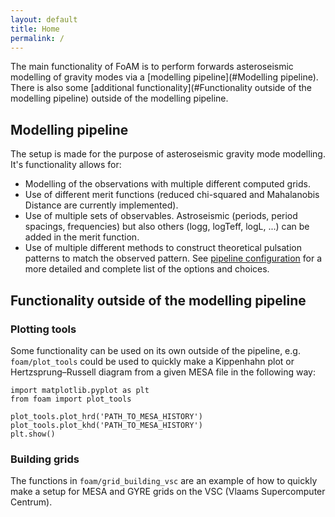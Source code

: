 ```yaml
---
layout: default
title: Home
permalink: /
---
```


The main functionality of FoAM is to perform forwards asteroseismic modelling of gravity modes via a [modelling pipeline](#Modelling pipeline).
There is also some [additional functionality](#Functionality outside of the modelling pipeline) outside of the modelling pipeline.


## Modelling pipeline
The setup is made for the purpose of asteroseismic gravity mode modelling. It's functionality allows for:
- Modelling of the observations with multiple different computed grids.
- Use of different merit functions (reduced chi-squared and Mahalanobis Distance are currently implemented).
- Use of multiple sets of observables. Astroseismic (periods, period spacings, frequencies) but also others (logg, logTeff, logL, ...) can be added in the merit function.
- Use of multiple different methods to construct theoretical pulsation patterns to match the observed pattern.
See [pipeline configuration](./Configuration.md) for a more detailed and complete list of the options and choices.

## Functionality outside of the modelling pipeline
### Plotting tools
Some functionality can be used on its own outside of the pipeline, e.g. `foam/plot_tools` could be used to quickly make a Kippenhahn plot or Hertzsprung–Russell diagram from a given MESA file in the following way:

<pre><code>import matplotlib.pyplot as plt
from foam import plot_tools

plot_tools.plot_hrd('PATH_TO_MESA_HISTORY')
plot_tools.plot_khd('PATH_TO_MESA_HISTORY')
plt.show()</code></pre>

### Building grids
The functions in `foam/grid_building_vsc` are an example of how to quickly make a setup for MESA and GYRE grids on the VSC (Vlaams Supercomputer Centrum).
